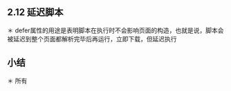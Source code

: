 ## 2.12 延迟脚本
＊ defer属性的用途是表明脚本在执行时不会影响页面的构造，也就是说，脚本会被延迟到整个页面都解析完毕后再运行，立即下载，但延迟执行
## 小结

＊ 所有<script> 元素都会按照它们在页面中出现的先后顺序依次被解析
